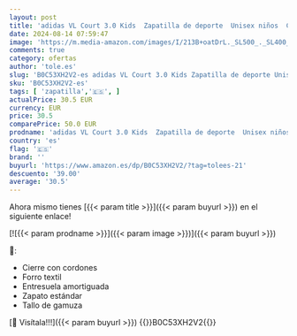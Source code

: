 ```yaml
---
layout: post
title: 'adidas VL Court 3.0 Kids  Zapatilla de deporte  Unisex niños  Core Black/Cloud White  40 EU'
date: 2024-08-14 07:59:47
image: 'https://m.media-amazon.com/images/I/213B+oatDrL._SL500_._SL400_.jpg'
comments: true
category: ofertas
author: 'tole.es'
slug: 'B0C53XH2V2-es adidas VL Court 3.0 Kids Zapatilla de deporte Unisex niños...'
sku: 'B0C53XH2V2-es'
tags: [ 'zapatilla','🇪🇸', ]
actualPrice: 30.5 EUR
currency: EUR
price: 30.5
comparePrice: 50.0 EUR
prodname: 'adidas VL Court 3.0 Kids  Zapatilla de deporte  Unisex niños  Core Black/Cloud White  40 EU'
country: 'es'
flag: '🇪🇸'
brand: ''
buyurl: 'https://www.amazon.es/dp/B0C53XH2V2/?tag=tolees-21'
descuento: '39.00'
average: '30.5'
---
```


Ahora mismo tienes [{{< param title >}}]({{< param buyurl >}}) en el siguiente enlace!

[![{{< param prodname >}}]({{< param image >}})]({{< param buyurl >}})

🔎:

- Cierre con cordones
- Forro textil
- Entresuela amortiguada
- Zapato estándar
- Tallo de gamuza

[🛒 Visítala!!!]({{< param buyurl >}})
{{<world>}}B0C53XH2V2{{</world>}}
